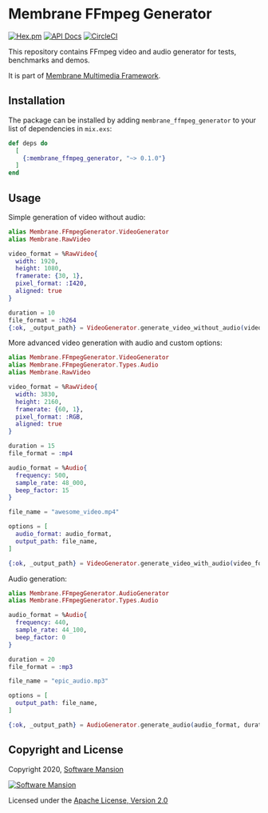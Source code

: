 # Membrane FFmpeg Generator

[![Hex.pm](https://img.shields.io/hexpm/v/membrane_ffmpeg_generator.svg)](https://hex.pm/packages/membrane_ffmpeg_generator)
[![API Docs](https://img.shields.io/badge/api-docs-yellow.svg?style=flat)](https://hexdocs.pm/membrane_ffmpeg_generator)
[![CircleCI](https://dl.circleci.com/status-badge/img/gh/membraneframework-labs/membrane_ffmpeg_generator/tree/master.svg?style=svg)](https://dl.circleci.com/status-badge/redirect/gh/membraneframework-labs/membrane_ffmpeg_generator/tree/master)

This repository contains FFmpeg video and audio generator for tests, benchmarks and demos.

It is part of [Membrane Multimedia Framework](https://membraneframework.org).

## Installation

The package can be installed by adding `membrane_ffmpeg_generator` to your list of dependencies in `mix.exs`:

```elixir
def deps do
  [
    {:membrane_ffmpeg_generator, "~> 0.1.0"}
  ]
end
```

## Usage

Simple generation of video without audio:

```elixir
alias Membrane.FFmpegGenerator.VideoGenerator
alias Membrane.RawVideo

video_format = %RawVideo{
  width: 1920,
  height: 1080,
  framerate: {30, 1},
  pixel_format: :I420,
  aligned: true
}

duration = 10
file_format = :h264
{:ok, _output_path} = VideoGenerator.generate_video_without_audio(video_format, duration, file_format)
```

More advanced video generation with audio and custom options:

```elixir
alias Membrane.FFmpegGenerator.VideoGenerator
alias Membrane.FFmpegGenerator.Types.Audio
alias Membrane.RawVideo

video_format = %RawVideo{
  width: 3830,
  height: 2160,
  framerate: {60, 1},
  pixel_format: :RGB,
  aligned: true
}

duration = 15
file_format = :mp4

audio_format = %Audio{
  frequency: 500,
  sample_rate: 48_000,
  beep_factor: 15
}

file_name = "awesome_video.mp4"

options = [
  audio_format: audio_format,
  output_path: file_name,
]

{:ok, _output_path} = VideoGenerator.generate_video_with_audio(video_format, duration, file_format, options)
```

Audio generation:

```elixir
alias Membrane.FFmpegGenerator.AudioGenerator
alias Membrane.FFmpegGenerator.Types.Audio

audio_format = %Audio{
  frequency: 440,
  sample_rate: 44_100,
  beep_factor: 0
}

duration = 20
file_format = :mp3

file_name = "epic_audio.mp3"

options = [
  output_path: file_name,
]

{:ok, _output_path} = AudioGenerator.generate_audio(audio_format, duration, file_format, options)
```

## Copyright and License

Copyright 2020, [Software Mansion](https://swmansion.com/?utm_source=git&utm_medium=readme&utm_campaign=membrane_ffmpeg_generator)

[![Software Mansion](https://logo.swmansion.com/logo?color=white&variant=desktop&width=200&tag=membrane-github)](https://swmansion.com/?utm_source=git&utm_medium=readme&utm_campaign=membrane_ffmpeg_generator)

Licensed under the [Apache License, Version 2.0](LICENSE)
